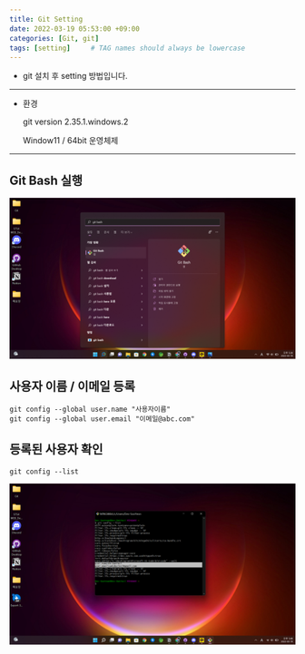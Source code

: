 ```yaml
---
title: Git Setting
date: 2022-03-19 05:53:00 +09:00 
categories: [Git, git] 
tags: [setting]     # TAG names should always be lowercase
---
```


- git 설치 후 setting 방법입니다.

---

- 환경
    
    git version 2.35.1.windows.2
    
    Window11 / 64bit 운영체제
    

---

## Git Bash 실행

![스크린샷(151).png](/assets/2022-03-19-Git-Setting/1.png)

## 사용자 이름 / 이메일 등록

```
git config --global user.name "사용자이름"
git config --global user.email "이메일@abc.com"
```

## 등록된 사용자 확인

```
git config --list
```

![스크린샷(153).png](/assets/2022-03-19-Git-Setting/2.png)